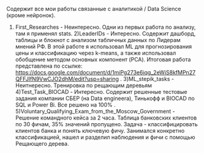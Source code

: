 Содержит все мои работы связанные с аналитикой / Data Science (кроме нейронок).

1) First_Researches - Неинтересно. Одни из первых работа по анализу, там я применял stats.
2)LeaderIDs - Интересно. Содержит дашборд, таблицы и блокнот с анализом табличных данных по Лидерам мнений РФ. В этой работе я использовал ML для прогнозирования цены и классификацию через k-means, а также использовал обобщение методом основных компонент (PCA). Итоговая работа представлена по ссылке: https://docs.google.com/document/d/1miPg273e6iqg_2eWiS8kfMPn27QFFJlfN9VwCJO2dhM/edit?usp=sharing .
3)ML_stepik_tasks - Неитнересно. Тренировка по рещающим деревьям
4)Test_Task_BIOCAD - Интересно. Содержит решенные тестовые задания компании СБЕР (на Data engineera), Тинькофф и BIOCAD по SQL и Power Bi. Все решено на 100% .
5)Voluntary_Qualifying_Exam_from_the_Moscow_Government - Решение командного кейса за 2 часа. Таблица банковских клиентов по 30 фичам, 35% значений пропущено. Задача - классифицировать клиентов банка и понять ключевую фичу. Занимался конкретно классификацией, нашел и разделил наблюдения и фичи с помощью Рещающего дерева.

